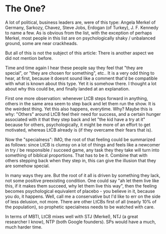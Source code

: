 # The One?

A lot of political, business leaders are, were of this type: Angela
Merkel of Germany, Sarkozy, Chavez, Steve Jobs, Erdogan (of Turkey),
J. F. Kennedy to name a few. As is obvious from the list, with the
exception of perhaps Merkel, most people in this list are on
psychologically shaky / unbalanced ground, some are near crackheads.

But all of this is not the subject of this article: There is another
aspect we did not mention before.

Time and time again I hear these people say they feel that "they are
special", or "they are chosen for something", etc.. It is a very odd
thing to hear, at first, because it doesnt sound like a comment that'd
be compatible with what is known about this type. Yet it is somehow
there. I thought a lot about why this could be, and finally landed at
an explanation.

First one more observation: whenever LtCB steps forward in anything,
others in the same area seem to step back and let them run the
show. It is the weirdest thing. Yet this also happens, everytime. Why?
Maybe this is why: "Others" around LtCB feel their need for success,
and a certain hunger associated with it that they step back and let
"the kid have a try at it" because for others, psychologically, it
might be more of an effort to get motivated, whereas LtCB already is
(if they overcame their fears that is).

Now the "specialness": IMO, the root of that feeling could be
summarized as follows: since LtCB is clumsy on a lot of things and
feels like a newcomer in try / be responsible / succeed game, any task
they they take will turn into something of biblical proportions. That
has to be it. Combine that with others stepping back when they step
in, this can give the illusion that they are somehow special.

In many ways they are. But the root of it all is driven by something
they lack, not some positive preexisting condition. One could say "ah
let them live like this, if it makes them succeed, why let them live
this way", then the feeling becomes psychological equivalent of
placebo - you believe in it, because you do, it happens. Well, call me
a conservative but I'd like to err on the side of less delusion, not
more. There are other LtCBs first of all (nearly 10% of the
population), so prophetic specialness needs to be watched with care.

In terms of MBTI, LtCB mixes well with STJ (Merkel), NTJ (a great
researcher I know), NTP (both Google founders). SPs would have a much,
much harder time.
